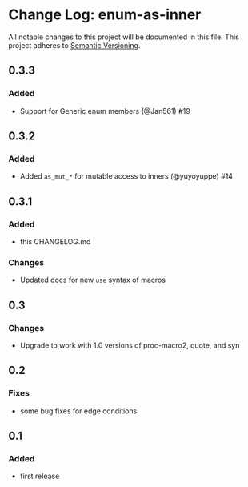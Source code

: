 # Change Log: enum-as-inner

All notable changes to this project will be documented in this file.
This project adheres to [Semantic Versioning](http://semver.org/).

## 0.3.3

### Added

- Support for Generic enum members (@Jan561) #19

## 0.3.2

### Added

- Added `as_mut_*` for mutable access to inners (@yuyoyuppe) #14

## 0.3.1

### Added

- this CHANGELOG.md

### Changes

- Updated docs for new `use` syntax of macros

## 0.3

### Changes

- Upgrade to work with 1.0 versions of proc-macro2, quote, and syn

## 0.2

### Fixes

- some bug fixes for edge conditions

## 0.1

### Added

- first release
